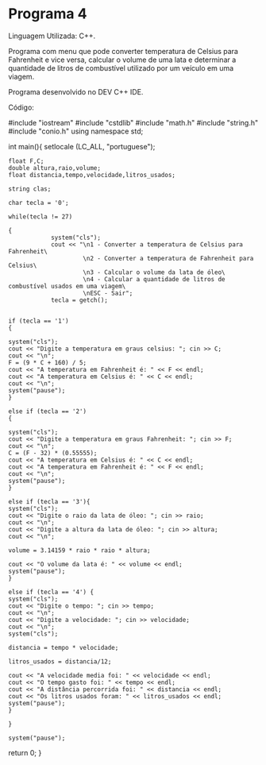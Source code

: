 # Programa 4

Linguagem Utilizada: C++.

Programa com menu que pode converter temperatura de Celsius para Fahrenheit e vice versa, calcular o volume de uma lata e determinar a quantidade de litros de combustível utilizado por um veículo em uma viagem.

Programa desenvolvido no DEV C++ IDE. 

Código:

#include "iostream"
#include "cstdlib"
#include "math.h"
#include "string.h"
#include "conio.h"
using namespace std;

int main(){
    setlocale (LC_ALL, "portuguese");

    float F,C;
    double altura,raio,volume;
    float distancia,tempo,velocidade,litros_usados;

    string clas;

	char tecla = '0';

	while(tecla != 27)

	{
                system("cls");
                cout << "\n1 - Converter a temperatura de Celsius para Fahrenheit\
                         \n2 - Converter a temperatura de Fahrenheit para Celsius\
                         \n3 - Calcular o volume da lata de óleo\
                         \n4 - Calcular a quantidade de litros de combustível usados em uma viagem\
                         \nESC - Sair";
                tecla = getch();


	if (tecla == '1')
	{

    system("cls");
	cout << "Digite a temperatura em graus celsius: "; cin >> C;
	cout << "\n";
    F = (9 * C + 160) / 5;
    cout << "A temperatura em Fahrenheit é: " << F << endl;
    cout << "A temperatura em Celsius é: " << C << endl;
	cout << "\n";
	system("pause");
    }

    else if (tecla == '2')
    {

    system("cls");
	cout << "Digite a temperatura em graus Fahrenheit: "; cin >> F;
	cout << "\n";
    C = (F - 32) * (0.55555);
    cout << "A temperatura em Celsius é: " << C << endl;
    cout << "A temperatura em Fahrenheit é: " << F << endl;
	cout << "\n";
	system("pause");
    }

    else if (tecla == '3'){
    system("cls");
    cout << "Digite o raio da lata de óleo: "; cin >> raio;
    cout << "\n";
    cout << "Digite a altura da lata de óleo: "; cin >> altura;
    cout << "\n";

    volume = 3.14159 * raio * raio * altura;

    cout << "O volume da lata é: " << volume << endl;
    system("pause");
    }

    else if (tecla == '4') {
    system("cls");
    cout << "Digite o tempo: "; cin >> tempo;
    cout << "\n";
    cout << "Digite a velocidade: "; cin >> velocidade;
    cout << "\n";
    system("cls");

    distancia = tempo * velocidade;

    litros_usados = distancia/12;
    
    cout << "A velocidade media foi: " << velocidade << endl;
    cout << "O tempo gasto foi: " << tempo << endl;
    cout << "A distância percorrida foi: " << distancia << endl;
    cout << "Os litros usados foram: " << litros_usados << endl;
    system("pause");
    }

    }

    system("pause");

return 0; }
